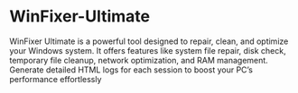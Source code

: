 # WinFixer-Ultimate
WinFixer Ultimate is a powerful tool designed to repair, clean, and optimize your Windows system. It offers features like system file repair, disk check, temporary file cleanup, network optimization, and RAM management. Generate detailed HTML logs for each session to boost your PC’s performance effortlessly
